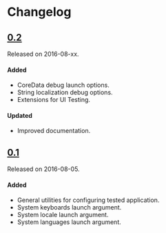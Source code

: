 # Changelog

## [0.2](https://github.com/PGSSoft/AutoMate/releases/tag/0.2)
Released on 2016-08-xx.
#### Added
- CoreData debug launch options.
- String localization debug options.
- Extensions for UI Testing.

#### Updated
- Improved documentation.

## [0.1](https://github.com/PGSSoft/AutoMate/releases/tag/0.1)
Released on 2016-08-05.
#### Added
- General utilities for configuring tested application.
- System keyboards launch argument.
- System locale launch argument.
- System languages launch argument.